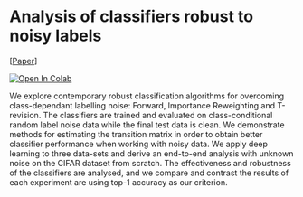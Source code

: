 # Analysis of classifiers robust to noisy labels

[[Paper](https://arxiv.org/abs/2106.00274)]

[![Open In Colab](https://colab.research.google.com/assets/colab-badge.svg)](https://colab.research.google.com/drive/1jv1smzbxTI9vVtgZ962vpO2rMYb7Tx1G?usp=sharing)

We explore contemporary robust classification algorithms for overcoming class-dependant labelling noise: Forward, Importance Reweighting and T-revision. The classifiers are trained and evaluated on class-conditional random label noise data while the final test data is clean. We demonstrate methods for estimating the transition matrix in order to obtain better classifier performance when working with noisy data. We apply deep learning to three data-sets and derive an end-to-end analysis with unknown noise on the CIFAR dataset from scratch. The effectiveness and robustness of the classifiers are analysed, and we compare and contrast the results of each experiment are using top-1 accuracy as our criterion.
